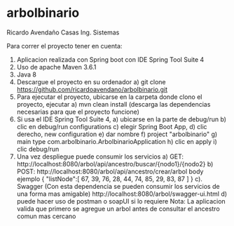 # arbolbinario
Ricardo Avendaño Casas
Ing. Sistemas

Para correr el proyecto tener en cuenta:
1. Aplicacion realizada con Spring boot con IDE Spring Tool Suite 4
2. Uso de apache Maven 3.6.1
3. Java 8
4. Descargue el proyecto en su ordenador
  a) git clone https://github.com/ricardoavendano/arbolbinario.git
5. Para ejecutar el proyecto, ubicarse en la carpeta donde clono el proyecto, ejecutar
  a) mvn clean install (descarga las dependencias necesarias para que el proyecto funcione)
6. Si usa el IDE Spring Tool Suite 4, 
  a) ubicarse en la parte de debug/run
  b) clic en debug/run configurations
  c) elegir Spring Boot App, 
  d) clic derecho, new configuration
  e) dar nombre
  f) project "arbolbinario"
  g) main type com.arbolbinario.ArbolbinarioApplication
  h) clic en apply
  i) clic debug/run
7. Una vez despliegue puede consumir los servicios
  a) GET: http://localhost:8080/arbol/api/ancestro/buscar/{nodo1}/{nodo2}
  b) POST: http://localhost:8080/arbol/api/ancestro/crear/arbol
    body ejemplo 
    {
      "listNode":[ 67, 39, 76, 28, 44, 74, 85, 29, 83, 87 ]
    }
  c). Swagger (Con esta dependencia se pueden consumir los servicios de una forma mas amigable)
  http://localhost:8080/arbol/swagger-ui.html
  d) puede hacer uso de postman o soapUI si lo requiere
  Nota: La aplicacion valida que primero se agregue un arbol antes de consultar el ancestro comun mas cercano 
 
   
